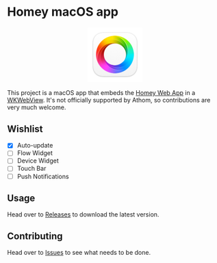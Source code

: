# Homey macOS app

<p align=center>
<img src="/Assets/Icon/Icon%40256px.png?raw=true" width="128">
</p>

This project is a macOS app that embeds the [Homey Web App](https://my.homey.app) in a [WKWebView](https://developer.apple.com/documentation/webkit/wkwebview). It's not officially supported by Athom, so contributions are very much welcome.

## Wishlist

- [x] Auto-update
- [ ] Flow Widget
- [ ] Device Widget
- [ ] Touch Bar
- [ ] Push Notifications

## Usage

Head over to [Releases](https://github.com/athombv/homey-mac-app/releases) to download the latest version.

## Contributing

Head over to [Issues](https://github.com/athombv/homey-mac-app/issues) to see what needs to be done.
